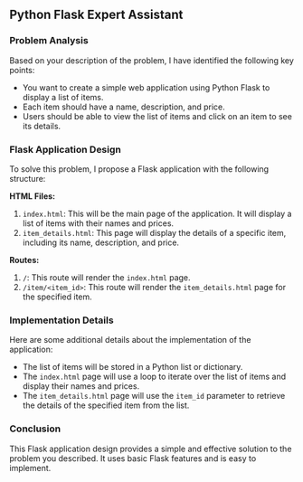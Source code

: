  ## Python Flask Expert Assistant

### Problem Analysis
Based on your description of the problem, I have identified the following key points:

- You want to create a simple web application using Python Flask to display a list of items.
- Each item should have a name, description, and price.
- Users should be able to view the list of items and click on an item to see its details.

### Flask Application Design

To solve this problem, I propose a Flask application with the following structure:

**HTML Files:**

1. `index.html`: This will be the main page of the application. It will display a list of items with their names and prices.
2. `item_details.html`: This page will display the details of a specific item, including its name, description, and price.

**Routes:**

1. `/`: This route will render the `index.html` page.
2. `/item/<item_id>`: This route will render the `item_details.html` page for the specified item.

### Implementation Details

Here are some additional details about the implementation of the application:

- The list of items will be stored in a Python list or dictionary.
- The `index.html` page will use a loop to iterate over the list of items and display their names and prices.
- The `item_details.html` page will use the `item_id` parameter to retrieve the details of the specified item from the list.

### Conclusion

This Flask application design provides a simple and effective solution to the problem you described. It uses basic Flask features and is easy to implement.